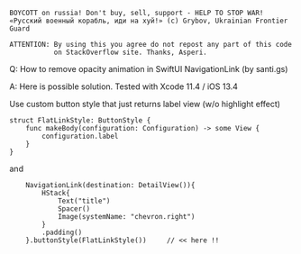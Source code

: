 ```
BOYCOTT on russia! Don't buy, sell, support - HELP TO STOP WAR!
«Русский военный корабль, иди на хуй!» (c) Grybov, Ukrainian Frontier Guard

ATTENTION: By using this you agree do not repost any part of this code
           on StackOverflow site. Thanks, Asperi.
```

Q: How to remove opacity animation in SwiftUI NavigationLink (by santi.gs)

A: Here is possible solution. Tested with Xcode 11.4 / iOS 13.4

Use custom button style that just returns label view (w/o highlight effect)

```
struct FlatLinkStyle: ButtonStyle {
    func makeBody(configuration: Configuration) -> some View {
        configuration.label
    }
}
```

and

        NavigationLink(destination: DetailView()){
            HStack{
                Text("title")
                Spacer()
                Image(systemName: "chevron.right")
            }
            .padding()
        }.buttonStyle(FlatLinkStyle())     // << here !!
